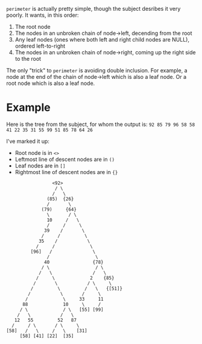 `perimeter` is actually pretty simple, though the subject desribes it very poorly. It wants, in this order:
1. The root node
2. The nodes in an unbroken chain of node->left, decending from the root
3. Any leaf nodes (ones where both left and right child nodes are NULL), ordered left-to-right
4. The nodes in an unbroken chain of node->right, coming up the right side to the root

The only "trick" to `perimeter` is avoiding double inclusion. For example, a node at the end of the chain of node->left which is also a leaf node. Or a root node which is also a leaf node.

# Example
Here is the tree from the subject, for whom the output is: ```92 85 79 96 58 58 41 22 35 31 55 99 51 85 78 64 26```

I've marked it up:
* Root node is in `<>`
* Leftmost line of descent nodes are in `()`
* Leaf nodes are in `[]`
* Rightmost line of descent nodes are in `{}`

```
                 <92>
                  / \
                 /   \
               (85)  {26}
               /       \
             (79)     {64}
               \       / \
               10     /   \
               /     /     \
              39    /       \
             /     /         \
            35    /           \
           /     /             \
         [96]   /               \
               /                 \
              40                {78}
             / \                 / \
            /   \               /   \
           /     \             2    {85}
          /       \           / \     \
         /         \         /   \   {[51]}
        /           \       /     \
       /             \     33     11
      88             10     \     /
     / \             / \   [55] [99]
    /   \           /   \
   12   55         52   87
  /     / \       / \     \
[58]   /   \     /   \    [31]
     [58] [41] [22]  [35]
```
